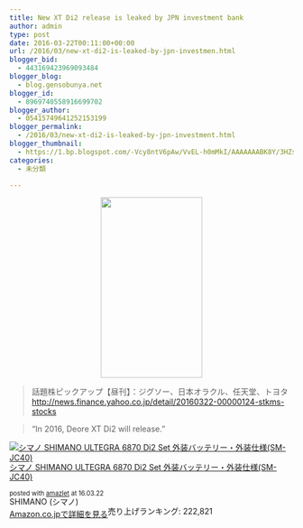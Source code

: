 ```yaml
---
title: New XT Di2 release is leaked by JPN investment bank
author: admin
type: post
date: 2016-03-22T00:11:00+00:00
url: /2016/03/new-xt-di2-is-leaked-by-jpn-investmen.html
blogger_bid:
  - 443169423969093484
blogger_blog:
  - blog.gensobunya.net
blogger_id:
  - 8969740558916699702
blogger_author:
  - 05415749641252153199
blogger_permalink:
  - /2016/03/new-xt-di2-is-leaked-by-jpn-investment.html
blogger_thumbnail:
  - https://1.bp.blogspot.com/-Vcy8ntV6pAw/VvEL-h0mMkI/AAAAAAABK8Y/3HZsX5495LASDsjPbRvyUCdfkyPIOE3Wg/s320/Screenshot_2016-03-22-15-05-54.png
categories:
  - 未分類

---
```

<div class="separator" style="clear: both; text-align: center;">
  <a href="https://1.bp.blogspot.com/-Vcy8ntV6pAw/VvEL-h0mMkI/AAAAAAABK8Y/3HZsX5495LASDsjPbRvyUCdfkyPIOE3Wg/s1600/Screenshot_2016-03-22-15-05-54.png" imageanchor="1" style="margin-left: 1em; margin-right: 1em;"><img border="0" height="320" src="https://blog.gensobunya.net/wp-content/uploads/2016/03/Screenshot_2016-03-22-15-05-54.png" width="180" /></a>
</div>



<blockquote class="tr_bq">
  <p>
    話題株ピックアップ【昼刊】：ジグソー、日本オラクル、任天堂、トヨタ<br /> <a href="http://news.finance.yahoo.co.jp/detail/20160322-00000124-stkms-stocks">http://news.finance.yahoo.co.jp/detail/20160322-00000124-stkms-stocks</a>
  </p>
</blockquote>

<blockquote class="tr_bq">
  <p>
    &#8220;In 2016, Deore XT Di2 will release.&#8221;
  </p>
</blockquote>

<div class="amazlet-box" style="margin-bottom:0px;">
  <div class="amazlet-image" style="float:left;margin:0px 12px 1px 0px;">
    <a href="http://www.amazon.co.jp/exec/obidos/ASIN/B00H11H63K/gensobunya-22/ref=nosim/" name="amazletlink" target="_blank"><img src="https://images-fe.ssl-images-amazon.com/images/I/41i4%2BMqFJML._SL160_.jpg" alt="シマノ SHIMANO ULTEGRA 6870 Di2 Set 外装バッテリー・外装仕様(SM-JC40)" style="border: none;" /></a>
  </div>
  
  <div class="amazlet-info" style="line-height:120%; margin-bottom: 10px">
    <div class="amazlet-name" style="margin-bottom:10px;line-height:120%">
<a href="http://www.amazon.co.jp/exec/obidos/ASIN/B00H11H63K/gensobunya-22/ref=nosim/" name="amazletlink" target="_blank">シマノ SHIMANO ULTEGRA 6870 Di2 Set 外装バッテリー・外装仕様(SM-JC40)</a></p> 

<div class="amazlet-powered-date" style="font-size:80%;margin-top:5px;line-height:120%">
  posted with <a href="http://www.amazlet.com/" title="amazlet" target="_blank">amazlet</a> at 16.03.22
</div>

    
<div class="amazlet-detail">
SHIMANO (シマノ) <br />売り上げランキング: 222,821

    
<div class="amazlet-sub-info" style="float: left;">
<div class="amazlet-link" style="margin-top: 5px">
  <a href="http://www.amazon.co.jp/exec/obidos/ASIN/B00H11H63K/gensobunya-22/ref=nosim/" name="amazletlink" target="_blank">Amazon.co.jpで詳細を見る</a>
</div>

  </div>
  
  <div class="amazlet-footer" style="clear: left">
  </div>
</div>

<!-- WP QUADS Content Ad Plugin v. 1.6.0 -->

<div class="quads-location quads-ad1" id="quads-ad1" style="float:none;margin:0px;">
  <!-- gensou-cycle_banner2_AdSense3_1x1_as -->
  
  <ins class="adsbygoogle"
     style="display:block"
     data-ad-client="ca-pub-0056151430743709"
     data-ad-slot="4152578227"
     data-ad-format="auto"></ins>
</div>